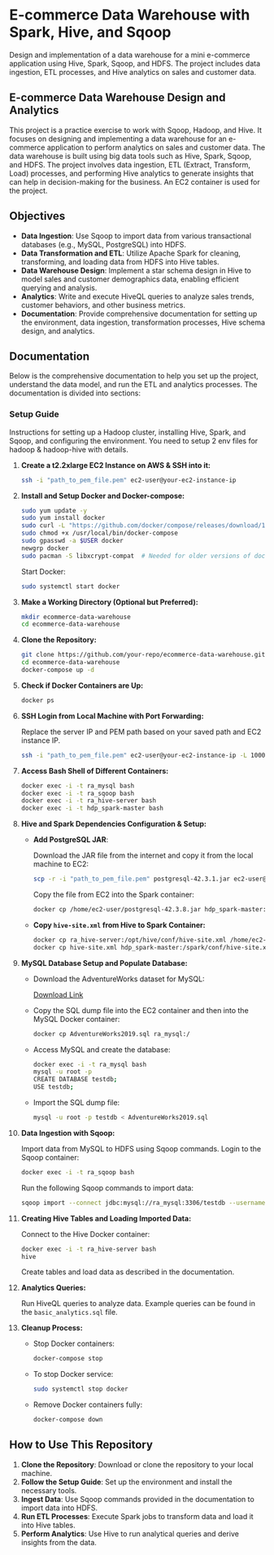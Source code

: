 
# E-commerce Data Warehouse with Spark, Hive, and Sqoop

Design and implementation of a data warehouse for a mini e-commerce application using Hive, Spark, Sqoop, and HDFS. The project includes data ingestion, ETL processes, and Hive analytics on sales and customer data.

## E-commerce Data Warehouse Design and Analytics

This project is a practice exercise to work with Sqoop, Hadoop, and Hive. It focuses on designing and implementing a data warehouse for an e-commerce application to perform analytics on sales and customer data. The data warehouse is built using big data tools such as Hive, Spark, Sqoop, and HDFS. The project involves data ingestion, ETL (Extract, Transform, Load) processes, and performing Hive analytics to generate insights that can help in decision-making for the business. An EC2 container is used for the project.

## Objectives

- **Data Ingestion**: Use Sqoop to import data from various transactional databases (e.g., MySQL, PostgreSQL) into HDFS.
- **Data Transformation and ETL**: Utilize Apache Spark for cleaning, transforming, and loading data from HDFS into Hive tables.
- **Data Warehouse Design**: Implement a star schema design in Hive to model sales and customer demographics data, enabling efficient querying and analysis.
- **Analytics**: Write and execute HiveQL queries to analyze sales trends, customer behaviors, and other business metrics.
- **Documentation**: Provide comprehensive documentation for setting up the environment, data ingestion, transformation processes, Hive schema design, and analytics.

## Documentation

Below is the comprehensive documentation to help you set up the project, understand the data model, and run the ETL and analytics processes. The documentation is divided into sections:

### Setup Guide

Instructions for setting up a Hadoop cluster, installing Hive, Spark, and Sqoop, and configuring the environment. You need to setup 2 env files for hadoop & hadoop-hive with details.

1. **Create a t2.2xlarge EC2 Instance on AWS & SSH into it:**

    ```bash
    ssh -i "path_to_pem_file.pem" ec2-user@your-ec2-instance-ip
    ```

2. **Install and Setup Docker and Docker-compose:**

    ```bash
    sudo yum update -y
    sudo yum install docker
    sudo curl -L "https://github.com/docker/compose/releases/download/1.29.1/docker-compose-$(uname -s)-$(uname -m)" -o /usr/local/bin/docker-compose
    sudo chmod +x /usr/local/bin/docker-compose
    sudo gpasswd -a $USER docker
    newgrp docker
    sudo pacman -S libxcrypt-compat  # Needed for older versions of docker-compose to run
    ```

    Start Docker:

    ```bash
    sudo systemctl start docker
    ```

3. **Make a Working Directory (Optional but Preferred):**

    ```bash
    mkdir ecommerce-data-warehouse
    cd ecommerce-data-warehouse
    ```

4. **Clone the Repository:**

    ```bash
    git clone https://github.com/your-repo/ecommerce-data-warehouse.git
    cd ecommerce-data-warehouse
    docker-compose up -d
    ```

5. **Check if Docker Containers are Up:**

    ```bash
    docker ps
    ```

6. **SSH Login from Local Machine with Port Forwarding:**

    Replace the server IP and PEM path based on your saved path and EC2 instance IP.

    ```bash
    ssh -i "path_to_pem_file.pem" ec2-user@your-ec2-instance-ip -L 10000:localhost:10000
    ```

7. **Access Bash Shell of Different Containers:**

    ```bash
    docker exec -i -t ra_mysql bash
    docker exec -i -t ra_sqoop bash
    docker exec -i -t ra_hive-server bash
    docker exec -i -t hdp_spark-master bash
    ```

8. **Hive and Spark Dependencies Configuration & Setup:**

    - **Add PostgreSQL JAR**: 

        Download the JAR file from the internet and copy it from the local machine to EC2:

        ```bash
        scp -r -i "path_to_pem_file.pem" postgresql-42.3.1.jar ec2-user@your-ec2-instance-ip:/home/ec2-user/
        ```

        Copy the file from EC2 into the Spark container:

        ```bash
        docker cp /home/ec2-user/postgresql-42.3.8.jar hdp_spark-master:/spark/jars
        ```

    - **Copy `hive-site.xml` from Hive to Spark Container:**

        ```bash
        docker cp ra_hive-server:/opt/hive/conf/hive-site.xml /home/ec2-user/
        docker cp hive-site.xml hdp_spark-master:/spark/conf/hive-site.xml
        ```

9. **MySQL Database Setup and Populate Database:**

    - Download the AdventureWorks dataset for MySQL:

        [Download Link](https://github.com/vishal180618/OLTP-AdventureWorks2019-MySQL)

    - Copy the SQL dump file into the EC2 container and then into the MySQL Docker container:

        ```bash
        docker cp AdventureWorks2019.sql ra_mysql:/
        ```

    - Access MySQL and create the database:

        ```bash
        docker exec -i -t ra_mysql bash
        mysql -u root -p
        CREATE DATABASE testdb;
        USE testdb;
        ```

    - Import the SQL dump file:

        ```bash
        mysql -u root -p testdb < AdventureWorks2019.sql
        ```

10. **Data Ingestion with Sqoop:**

    Import data from MySQL to HDFS using Sqoop commands. Login to the Sqoop container:

    ```bash
    docker exec -i -t ra_sqoop bash
    ```

    Run the following Sqoop commands to import data:

    ```bash
    sqoop import --connect jdbc:mysql://ra_mysql:3306/testdb --username root --target-dir /input/v_salesorderheader/ --query 'SELECT ... FROM v_salesorderheader_demo WHERE $CONDITIONS' --split-by SalesOrderID --password example
    ```

11. **Creating Hive Tables and Loading Imported Data:**

    Connect to the Hive Docker container:

    ```bash
    docker exec -i -t ra_hive-server bash
    hive
    ```

    Create tables and load data as described in the documentation.

12. **Analytics Queries:**

    Run HiveQL queries to analyze data. Example queries can be found in the `basic_analytics.sql` file.

13. **Cleanup Process:**

    - Stop Docker containers:

        ```bash
        docker-compose stop
        ```

    - To stop Docker service:

        ```bash
        sudo systemctl stop docker
        ```

    - Remove Docker containers fully:

        ```bash
        docker-compose down
        ```

## How to Use This Repository

1. **Clone the Repository**: Download or clone the repository to your local machine.
2. **Follow the Setup Guide**: Set up the environment and install the necessary tools.
3. **Ingest Data**: Use Sqoop commands provided in the documentation to import data into HDFS.
4. **Run ETL Processes**: Execute Spark jobs to transform data and load it into Hive tables.
5. **Perform Analytics**: Use Hive to run analytical queries and derive insights from the data.
